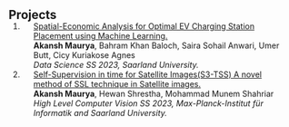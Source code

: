 <h2 id="projects" style="margin: 2px 0px -15px;">Projects</h2>

<div class="Projects">
<ol class="bibliography">

<li>
<div class="pub-row">

  <!-- <div class="col-sm-3 abbr" style="position: vertical-align: middle: 15px;padding-left: 225px;">
    <img src="https://github.com/akansh12/data-science-Optimal-EV-station-placement/raw/main/figures/overview.gif" class="teaser img-fluid z-depth-1" width="256" height="256">
  </div> -->

  <div class="col-sm-9" style="position: relative;padding-right: 15px;padding-left: 20px;">
    <div class="title"><a href="https://github.com/akansh12/data-science-Optimal-EV-station-placement">Spatial-Economic Analysis for Optimal EV Charging Station Placement using Machine Learning.
</a></div>
    <div class="author"><strong>Akansh Maurya</strong>, Bahram Khan Baloch, Saira Sohail Anwari, Umer Butt, Cicy Kuriakose Agnes</div>
    <div class="periodical"><em>Data Science SS 2023, Saarland University.</em></div>
  </div>
</div> 
</li>

<li>
<div class="pub-row">

  <!-- <div class="col-sm-3 abbr" style="position: vertical-align: middle: 15px;padding-left: 225px;">
    <img src="https://user-images.githubusercontent.com/39628860/258636542-70ee75f6-c5cc-4449-a63d-57640d32d049.gif" class="teaser img-fluid z-depth-1" width="256" height="256">
  </div> -->

  <div class="col-sm-9" style="position: relative;padding-right: 15px;padding-left: 20px;">
    <div class="title"><a href="https://github.com/hewanshrestha/Why-Self-Supervision-in-Time">Self-Supervision in time for Satellite Images(S3-TSS) A novel method of SSL technique in Satellite images.
</a></div>
    <div class="author"><strong>Akansh Maurya</strong>, Hewan Shrestha, Mohammad Munem Shahriar</div>
    <div class="periodical"><em>High Level Computer Vision SS 2023, Max-Planck-Institut für Informatik and Saarland University.</em></div>
  </div>
</div> 
</li>
